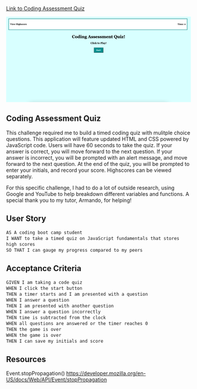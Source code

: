 [Link to Coding Assessment Quiz](https://marikadicarlo.github.io/CodingQuiz/)

![coding-quiz](./codingquiz.png)

## Coding Assessment Quiz
This challenge required me to build a timed coding quiz with mulitple choice questions. This application will feature updated HTML and CSS powered by JavaScript code. Users will have 60 seconds to take the quiz. If your answer is correct, you will move forward to the next question. If your answer is incorrect, you will be prompted with an alert message, and move forward to the next question. At the end of the quiz, you will be prompted to enter your initials, and record your score. Highscores can be viewed separately.

For this specific challenge, I had to do a lot of outside research, using Google and YouTube to help breakdown different variables and functions.
A special thank you to my tutor, Armando, for helping!

## User Story
```
AS A coding boot camp student
I WANT to take a timed quiz on JavaScript fundamentals that stores high scores
SO THAT I can gauge my progress compared to my peers
```

## Acceptance Criteria
```
GIVEN I am taking a code quiz
WHEN I click the start button
THEN a timer starts and I am presented with a question
WHEN I answer a question
THEN I am presented with another question
WHEN I answer a question incorrectly
THEN time is subtracted from the clock
WHEN all questions are answered or the timer reaches 0
THEN the game is over
WHEN the game is over
THEN I can save my initials and score
```

## Resources

Event.stopPropagation()
https://developer.mozilla.org/en-US/docs/Web/API/Event/stopPropagation